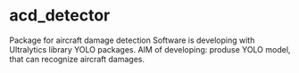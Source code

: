# acd_detector
Package for aircraft damage detection
Software is developing with Ultralytics library YOLO packages.
AIM of developing: produse YOLO model, that can recognize aircraft damages.
